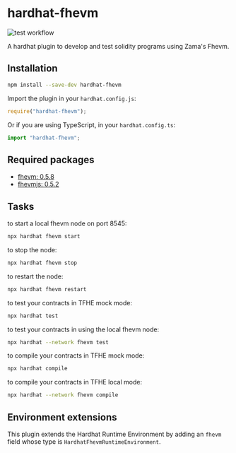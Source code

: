 # hardhat-fhevm

![test workflow](https://github.com/0xalexbel/hardhat-fhevm/actions/workflows/ci.yml/badge.svg)

A hardhat plugin to develop and test solidity programs using Zama's Fhevm.

## Installation

```bash
npm install --save-dev hardhat-fhevm
```

Import the plugin in your `hardhat.config.js`:

```js
require("hardhat-fhevm");
```

Or if you are using TypeScript, in your `hardhat.config.ts`:

```ts
import "hardhat-fhevm";
```

## Required packages

- [fhevm: 0.5.8](https://github.com/zama-ai/fhevm)
- [fhevmjs: 0.5.2](https://github.com/zama-ai/fhevmjs)

## Tasks

to start a local fhevm node on port 8545:

```bash
npx hardhat fhevm start
```

to stop the node:

```bash
npx hardhat fhevm stop
```

to restart the node:

```bash
npx hardhat fhevm restart
```

to test your contracts in TFHE mock mode:

```bash
npx hardhat test
```

to test your contracts in using the local fhevm node:

```bash
npx hardhat --network fhevm test
```

to compile your contracts in TFHE mock mode:

```bash
npx hardhat compile
```
to compile your contracts in TFHE local mode:

```bash
npx hardhat --network fhevm compile
```

## Environment extensions

This plugin extends the Hardhat Runtime Environment by adding an `fhevm` field whose type is
`HardhatFhevmRuntimeEnvironment`.
